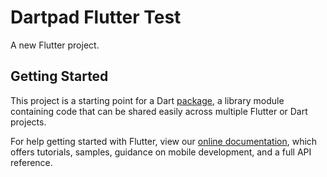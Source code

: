 # Dartpad Flutter Test

A new Flutter project.

## Getting Started

This project is a starting point for a Dart
[package](https://flutter.dev/developing-packages/),
a library module containing code that can be shared easily across
multiple Flutter or Dart projects.

For help getting started with Flutter, view our [online documentation](https://flutter.dev/docs), which offers tutorials, samples, guidance on mobile development, and a full API reference.
